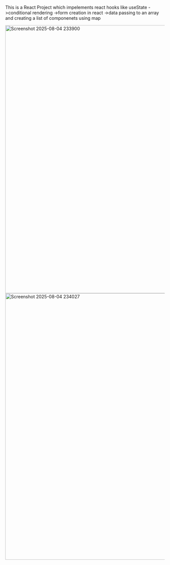 This is a React Project which impelements react hooks like useState 
->conditional rendering
->form creation in react
->data passing to an array and creating a list of componenets using map

<img width="1875" height="844" alt="Screenshot 2025-08-04 233900" src="https://github.com/user-attachments/assets/59aac8df-047e-4d8d-a89b-b48b9d525bc0" />
<img width="1869" height="839" alt="Screenshot 2025-08-04 234027" src="https://github.com/user-attachments/assets/5ade919c-88f4-4f73-b9ad-a86d58cf27bb" />



